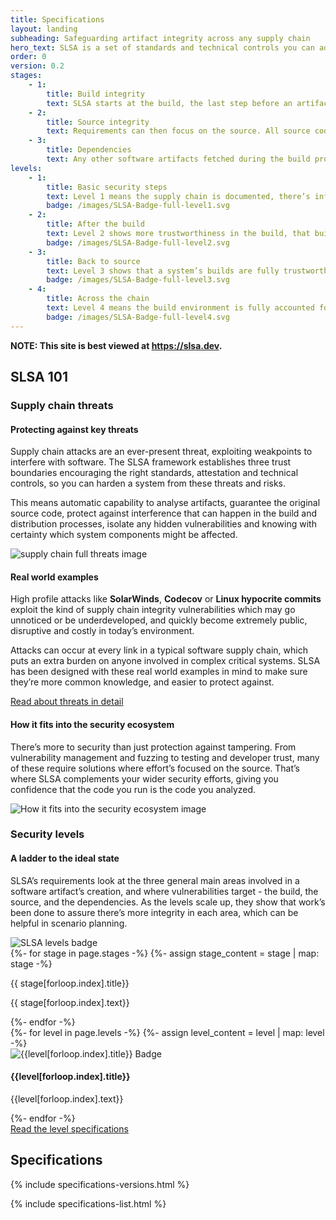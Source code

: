 ```yaml
---
title: Specifications
layout: landing
subheading: Safeguarding artifact integrity across any supply chain
hero_text: SLSA is a set of standards and technical controls you can adopt to improve artifact integrity, and build towards completely resilient systems. It’s not a single tool, but a step-by-step outline to prevent artifacts being tampered with and tampered artifacts from being used, and at the higher levels, hardening up the platforms that make up a supply chain. These requirements are explained below, along with the rest of the essential specifications.
order: 0
version: 0.2
stages:
    - 1:
        title: Build integrity
        text: SLSA starts at the build, the last step before an artifact’s released. This makes sure software’s built from the correct sources and dependencies, and hasn’t been modified. More resilient build integrity means protection from modifying code after source control, compromised build platforms or bypassing CI/CD.
    - 2:
        title: Source integrity
        text: Requirements can then focus on the source. All source code should reflect the intent of the software producer, that code and change history stay available for investigation. More resilient source integrity means better protection from bad code submitted without review or compromised source control systems.
    - 3:
        title: Dependencies
        text: Any other software artifacts fetched during the build process. Once the earlier security checks have been put into place, applying SLSA checks recursively to any dependencies in the system can then be followed up, which helps protect potentially massive attack surfaces against  dependency confusion attacks.
levels:
    - 1:
        title: Basic security steps
        text: Level 1 means the supply chain is documented, there’s infrastructure to generate provenance data, and systems are prepared to comply with higher SLSA levels.
        badge: /images/SLSA-Badge-full-level1.svg
    - 2:
        title: After the build
        text: Level 2 shows more trustworthiness in the build, that builders are source-aware, and that signatures are used to prevent provenance being tampered with.
        badge: /images/SLSA-Badge-full-level2.svg
    - 3:
        title: Back to source
        text: Level 3 shows that a system’s builds are fully trustworthy, build definitions come from the source and a system has more hardened CI.
        badge: /images/SLSA-Badge-full-level3.svg
    - 4:
        title: Across the chain
        text: Level 4 means the build environment is fully accounted for, dependencies are tracked in provenance and insider threats are ruled out.
        badge: /images/SLSA-Badge-full-level4.svg
---
```

<!--{% if false %}-->

**NOTE: This site is best viewed at https://slsa.dev.**

<!--{% endif %}-->

<section class="section bg-white">
<!-- no indentation here to get markdown working with jekyll commonmark for styling the headings better -->
<div class="wrapper inner w-full">
<div class="mb-16">

## SLSA 101

</div>
</div>
    <div class="wrapper inner w-full">
        <div class="w-full">
<div class="h3 mb-16">

### Supply chain threats

</div>
            <h4 class="h4 mb-8">
                Protecting against key threats
            </h4>
        </div>
        <div class="flex flex-row justify-between items-start -ml-6 -mr-6">
            <div class="text w-1/2 pl-6">
                <p>Supply chain attacks are an ever-present threat, exploiting weakpoints to interfere with software. The SLSA framework establishes three trust boundaries encouraging the right standards, attestation and technical controls, so you can harden a system from these threats and risks.</p>
            </div>
            <div class="w-1/2 pl-6">
                <p>This means automatic capability to analyse artifacts, guarantee the original source code, protect against interference that can happen in the build and distribution processes, isolate any hidden vulnerabilities and knowing with certainty which system components might be affected.</p>
            </div>
        </div>
        <img src="{{ site.baseurl }}/images/supply-chain-threats.svg" alt="supply chain full threats image" />
    </div>
    <div class="wrapper inner w-full">
        <div class="w-full">
            <h4 class="h4 mb-8">
                Real world examples
            </h4>
        </div>
        <div class="flex flex-row justify-between items-start -ml-6 -mr-6">
            <div class="text w-1/2 pl-6">
                <p>High profile attacks like <strong>SolarWinds</strong>, <strong>Codecov</strong> or <strong>Linux hypocrite commits</strong> exploit the kind of supply chain integrity vulnerabilities which may go unnoticed or be underdeveloped, and quickly become extremely public, disruptive and costly in today’s environment. </p>
            </div>
            <div class="w-1/2 pl-6">
                <p>Attacks can occur at every link in a typical software supply chain, which puts an extra burden on anyone involved in complex critical systems. SLSA has been designed with these real world examples in mind to make sure they’re more common knowledge, and easier to protect against.</p>
            </div>
        </div>
    </div>
</section>
<section class="section cta_banner bg-pastel-green">
    <div class="wrapper inner w-full flex items-center justify-center">
        <a href="/specifications/{{ site.current_version}}/threats" class="cta-link">Read about threats in detail</a>
    </div>
</section>
<section class="section bg-white border-b border-black-900">
    <div class="wrapper inner w-full">
        <div class="w-full">
            <h4 class="h4 mb-8">
                How it fits into the security ecosystem
            </h4>
        </div>
        <div class="flex flex-row justify-between items-start">
            <div class="text w-1/2">
                <p>There’s more to security than just protection against tampering. From vulnerability management and fuzzing to testing and developer trust, many of these require solutions where effort’s focused on the source. That’s where SLSA complements your wider security efforts, giving you confidence that the code you run is the code you analyzed.</p>
            </div>
            <div class="w-1/2">
                <img class="mx-auto" src="{{ site.baseurl }}/images/SLSA-SBOM.svg" alt="How it fits into the security ecosystem image" />
            </div>
        </div>
    </div>
</section>

<section class="section flex flex-col justify-center items-center">
<!-- no indentation here to get markdown working with jekyll commonmark for styling the headings better -->
<div class="wrapper inner w-full">
<div class="mb-16">

### Security levels

</div>
</div>
    <div class="wrapper inner w-full">
        <div class="flex justify-between items-center">
            <div class="text w-1/2">
                <h4 class="h4 mb-8">A ladder to the ideal state</h4>
                <p>SLSA’s requirements look at the three general main areas involved in a software artifact’s creation, and where vulnerabilities target - the build, the source, and the dependencies. As the levels scale up, they show that work’s been done to assure there’s more integrity in each area, which can be helpful in scenario planning.</p>
            </div>
            <div class="w-1/3">
                <img src="{{ site.baseurl }}/images/badge-exploded.svg" alt="SLSA levels badge">
            </div>
        </div>
        <div class="flex flex-wrap justify-between items-start mt-16 -ml-4 -mr-4">
          {%- for stage in page.stages -%}
            {%- assign stage_content = stage | map: stage -%}
              <div class="{% if forloop.index == 1 %}w-full{% else %}w-1/2{% endif %} pl-4 pb-4">
                <div class="bg-pastel-green rounded-lg p-10">
                    <p class="font-bold mb-6">{{ stage[forloop.index].title}}</p>
                    <p>{{ stage[forloop.index].text}}</p>
                </div>
              </div>
          {%- endfor -%}
        </div>
        <div class="flex flex-col justify-between items-center mt-16">
          {%- for level in page.levels -%}
          {%- assign level_content = level | map: level -%}
              <div class="w-full {% if forloop.index != 4 %}mb-32{% endif %}">
                <article class="bg-white flex items-start justify-between">
                    <div class="w-2/4">
                        <img src="{{ site.baseurl }}{{level[forloop.index].badge}}" alt="{{level[forloop.index].title}} Badge" />
                    </div>
                    <div class="w-3/4 pl-8">
                        <h4 class="h4 mb-4">{{level[forloop.index].title}}</h4>
                        <p>{{level[forloop.index].text}}</p>
                    </div>
                </article>
              </div>
          {%- endfor -%}
        </div>
    </div>
</section>
<section class="section cta_banner bg-pastel-green">
    <div class="wrapper inner w-full flex items-center justify-center">
        <a href="/specifications/{{ site.current_version}}/security-levels" class="cta-link">Read the level specifications</a>
    </div>
</section>
<section x-data="{ specificationPages: [], currentVersion: `{{site.current_version|replace: "v", ""}}` }" class="section flex flex-col justify-center items-center">
    <div class="wrapper inner w-full">
        <div class="flex justify-between items-start">
<!-- no indentation here to get markdown working with jekyll commonmark for styling the headings better -->
<div class="text w-2/3">
<div class="h3 mb-8">

## Specifications

</div>

<!-- Alpine js state for version buttons here -->
{% include specifications-versions.html %}
</div>
            <div class="w-2/4 text-green">
                {% include specifications-list.html  %}
            </div>
        </div>
    </div>
</section>
